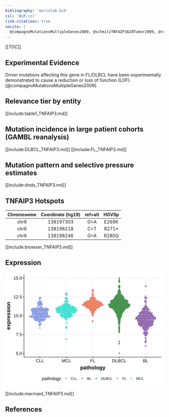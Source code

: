 ```yaml
---
bibliography: 'morinlab.bib'
csl: 'NLM.csl'
link-citations: true
nocite: |
  @compagnoMutationsMultipleGenes2009, @schmitzTNFAIP3A20Tumor2009, @rossiAlterationBIRC3Multiple2011, 
---
```

[[_TOC_]]


## Experimental Evidence

Driver mutations affecting this gene in FL/DLBCL have been experimentally demonstrated to cause a reduction or loss of function (LOF).[@compagnoMutationsMultipleGenes2009]

## Relevance tier by entity

[[include:table1_TNFAIP3.md]]

## Mutation incidence in large patient cohorts (GAMBL reanalysis)

[[include:DLBCL_TNFAIP3.md]]
[[include:FL_TNFAIP3.md]]

## Mutation pattern and selective pressure estimates

[[include:dnds_TNFAIP3.md]]

## TNFAIP3 Hotspots

| Chromosome |Coordinate (hg19) | ref>alt | HGVSp | 
 | :---:| :---: | :--: | :---: |
| chr6 | 138197303 | G>A | E269K |
| chr6 | 138198218 | C>T | R271* |
| chr6 | 138198246 | G>A | R280Q |

[[include:browser_TNFAIP3.md]]

## Expression

![](images/gene_expression/TNFAIP3_by_pathology.svg)

[[include:mermaid_TNFAIP3.md]]

## References
<!-- ORIGIN: rossiAlterationBIRC3Multiple2011a -->
<!-- PMBL: schmitzTNFAIP3A20Tumor2009a -->
<!-- DLBCL: compagnoMutationsMultipleGenes2009a -->
<!-- MZL: rossiAlterationBIRC3Multiple2011a -->
